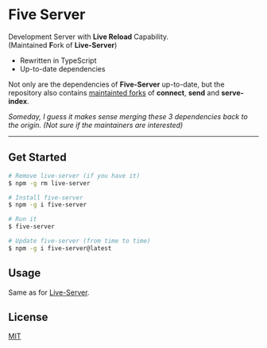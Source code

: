 # Five Server

Development Server with **Live Reload** Capability.  
(Maintained **F**ork of **Live-Server**)

- Rewritten in TypeScript
- Up-to-date dependencies

Not only are the dependencies of **Five-Server** up-to-date, but the repository also contains [maintainted forks](https://github.com/yandeu/five-server/tree/main/src/dependencies) of **connect**, **send** and **serve-index**.

_Someday, I guess it makes sense merging these 3 dependencies back to the origin. (Not sure if the maintainers are interested)_

---

## Get Started

```bash
# Remove live-server (if you have it)
$ npm -g rm live-server

# Install five-server
$ npm -g i five-server

# Run it
$ five-server

# Update five-server (from time to time)
$ npm -g i five-server@latest
```

## Usage

Same as for [Live-Server](https://www.npmjs.com/package/live-server).

## License

[MIT](https://github.com/yandeu/five-server/blob/main/LICENSE)
